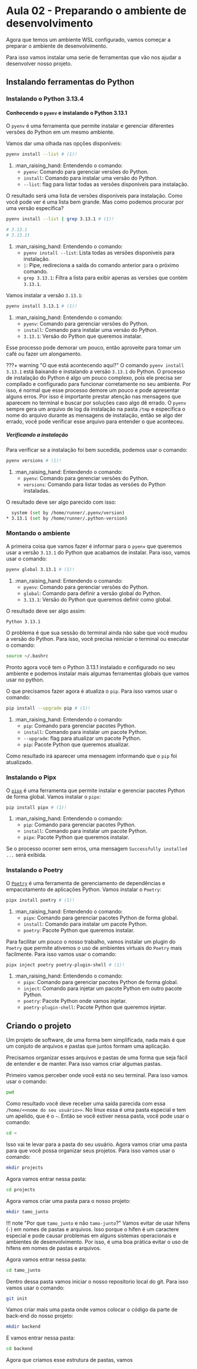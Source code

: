 # Aula 02 - Preparando o ambiente de desenvolvimento

Agora que temos um ambiente WSL configurado, vamos começar a preparar o ambiente de desenvolvimento.

Para isso vamos instalar uma serie de ferramentas que vão nos ajudar a desenvolver nosso projeto.



## Instalando ferramentas do Python

### Instalando o Python 3.13.4

#### Conhecendo o `pyenv` e instalando o Python 3.13.1

O `pyenv` é uma ferramenta que permite instalar e gerenciar diferentes versões do Python em um mesmo ambiente.

Vamos dar uma olhada nas opções disponíveis:

```bash
pyenv install --list # (1)!
```

1. :man_raising_hand: Entendendo o comando:
    - `pyenv`: Comando para gerenciar versões do Python.
    - `install`: Comando para instalar uma versão do Python.
    - `--list`: flag para listar todas as versões disponíveis para instalação.

O resultado será uma lista de versões disponíveis para instalação. Como você pode ver é uma lista bem grande. Mas como podemos procurar por uma versão específica?

```bash
pyenv install --list | grep 3.13.1 # (1)! 

# 3.13.1
# 3.13.1t
```

1. :man_raising_hand: Entendendo o comando:
    - `pyenv install --list`: Lista todas as versões disponíveis para instalação.
    - `|`: Pipe, redireciona a saída do comando anterior para o próximo comando.
    - `grep 3.13.1`: Filtra a lista para exibir apenas as versões que contém `3.13.1`.

Vamos instalar a versão `3.13.1`: 

```bash
pyenv install 3.13.1 # (1)!
```

1. :man_raising_hand: Entendendo o comando:
    - `pyenv`: Comando para gerenciar versões do Python.
    - `install`: Comando para instalar uma versão do Python.
    - `3.13.1`: Versão do Python que queremos instalar.

Esse processo pode demorar um pouco, então aproveite para tomar um café ou fazer um alongamento.

???+ warning "O que está acontecendo aqui?"
    O comando `pyenv install 3.13.1` está baixando e instalando a versão `3.13.1` do Python. O processo de instalação do Python é algo um pouco complexo, pois ele precisa ser compilado e configurado para funcionar corretamente no seu ambiente. Por isso, é normal que esse processo demore um pouco e pode apresentar alguns erros. Por isso é importante prestar atenção nas mensagens que aparecem no terminal e buscar por soluções caso algo dê errado. O `pyenv` sempre gera um arquivo de log da instalação na pasta `/tmp` e especifica o nome do arquivo durante as mensagens de instalação, então se algo der errado, você pode verificar esse arquivo para entender o que aconteceu.

##### Verificando a instalação

Para verificar se a instalação foi bem sucedida, podemos usar o comando:

```bash
pyenv versions # (1)!
```

1. :man_raising_hand: Entendendo o comando:
    - `pyenv`: Comando para gerenciar versões do Python.
    - `versions`: Comando para listar todas as versões do Python instaladas.

O resultado deve ser algo parecido com isso:

```bash
  system (set by /home/runner/.pyenv/version)
* 3.13.1 (set by /home/runner/.python-version)
```
### Montando o ambiente

A primeira coisa que vamos fazer é informar para o `pyenv` que queremos usar a versão `3.13.1` do Python que acabamos de instalar. Para isso, vamos usar o comando:

```bash
pyenv global 3.13.1 # (1)!
```

1. :man_raising_hand: Entendendo o comando:
    - `pyenv`: Comando para gerenciar versões do Python.
    - `global`: Comando para definir a versão global do Python.
    - `3.13.1`: Versão do Python que queremos definir como global.

O resultado deve ser algo assim:

```bash
Python 3.13.1
```

O problema é que sua sessão do terminal ainda não sabe que você mudou a versão do Python. Para isso, você precisa reiniciar o terminal ou executar o comando:

```bash
source ~/.bashrc
```

Pronto agora você tem o Python 3.13.1 instalado e configurado no seu ambiente e podemos instalar mais algumas ferramentas globais que vamos usar no python.

O que precisamos fazer agora é atualiza o `pip`. Para isso vamos usar o comando:

```bash
pip install --upgrade pip # (1)!
```

1. :man_raising_hand: Entendendo o comando:
    - `pip`: Comando para gerenciar pacotes Python.
    - `install`: Comando para instalar um pacote Python.
    - `--upgrade`: flag para atualizar um pacote Python.
    - `pip`: Pacote Python que queremos atualizar.

Como resultado irá aparecer uma mensagem informando que o `pip` foi atualizado.

### Instalando o Pipx

O [`pipx`](https://pipx.pypa.io/stable/) é uma ferramenta que permite instalar e gerenciar pacotes Python de forma global. Vamos instalar o `pipx`:

```bash
pip install pipx # (1)!
```

1. :man_raising_hand: Entendendo o comando:
    - `pip`: Comando para gerenciar pacotes Python.
    - `install`: Comando para instalar um pacote Python.
    - `pipx`: Pacote Python que queremos instalar.

Se o processo ocorrer sem erros, uma mensagem `Successfully installed ...` será exibida.

### Instalando o Poetry

O [`Poetry`](https://python-poetry.org/) é uma ferramenta de gerenciamento de dependências e empacotamento de aplicações Python. Vamos instalar o `Poetry`:

```bash
pipx install poetry # (1)!
```

1. :man_raising_hand: Entendendo o comando:
    - `pipx`: Comando para gerenciar pacotes Python de forma global.
    - `install`: Comando para instalar um pacote Python.
    - `poetry`: Pacote Python que queremos instalar.

Para facilitar um pouco o nosso trabalho, vamos instalar um plugin do `Poetry` que permite ativemos o uso de ambientes virtuais do `Poetry` mais facilmente. Para isso vamos usar o comando:

```bash
pipx inject poetry poetry-plugin-shell # (1)!
```

1. :man_raising_hand: Entendendo o comando:
    - `pipx`: Comando para gerenciar pacotes Python de forma global.
    - `inject`: Comando para injetar um pacote Python em outro pacote Python.
    - `poetry`: Pacote Python onde vamos injetar.
    - `poetry-plugin-shell`: Pacote Python que queremos injetar.


## Criando o projeto

Um projeto de software, de uma forma bem simplificada, nada mais é que um conjuto de arquivos e pastas que juntos formam uma aplicação.

Precisamos organizar esses arquivos e pastas de uma forma que seja fácil de entender e de manter. Para isso vamos criar algumas pastas.

Primeiro vamos perceber onde você está no seu terminal. Para isso vamos usar o comando:

```bash
pwd
```

Como resultado você deve receber uma saída parecida com essa `/home/<<nome do seu usuário>>`. No linux essa é uma pasta especial e tem um apelido, que é o `~`. Então se você estiver nessa pasta, você pode usar o comando:

```bash
cd ~
```

Isso vai te levar para a pasta do seu usuário. Agora vamos criar uma pasta para que você possa organizar seus projetos. Para isso vamos usar o comando:

```bash
mkdir projects
```

Agora vamos entrar nessa pasta:

```bash
cd projects
```

Agora vamos criar uma pasta para o nosso projeto:

```bash
mkdir tamo_junto
```

!!! note "Por que `tamo_junto` e não `tamo-junto`?"
    Vamos evitar de usar hífens (`-`) em nomes de pastas e arquivos. Isso porque o hífen é um caractere especial e pode causar problemas em alguns sistemas operacionais e ambientes de desenvolvimento. Por isso, é uma boa prática evitar o uso de hífens em nomes de pastas e arquivos.

Agora vamos entrar nessa pasta:

```bash
cd tamo_junto
```

Dentro dessa pasta vamos iniciar o nosso repositorio local do git. Para isso vamos usar o comando:

```bash
git init
```



Vamos criar mais uma pasta onde vamos colocar o código da parte de back-end do nosso projeto:

```bash
mkdir backend
```

E vamos entrar nessa pasta:

```bash
cd backend
```

Agora que criamos esse estrutura de pastas, vamos 



